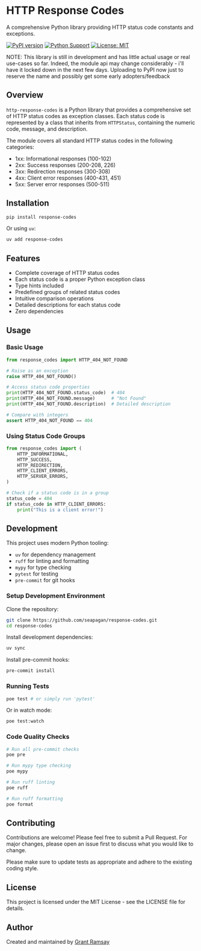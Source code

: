 # HTTP Response Codes

A comprehensive Python library providing HTTP status code constants and exceptions.

[![PyPI version](https://badge.fury.io/py/response-codes.svg)](https://badge.fury.io/py/response-codes)
[![Python Support](https://img.shields.io/pypi/pyversions/response-codes.svg)](https://pypi.org/project/response-codes/)
[![License: MIT](https://img.shields.io/badge/License-MIT-yellow.svg)](https://opensource.org/licenses/MIT)

NOTE: This library is still in development and has little actual usage or real
use-cases so far. Indeed, the module api may change considerably - i'll have it
locked down in the next few days. Uploading to PyPI now just to reserve the name
and possibly get some early adopters/feedback

## Overview

`http-response-codes` is a Python library that provides a comprehensive set of
HTTP status codes as exception classes. Each status code is represented by a
class that inherits from `HTTPStatus`, containing the numeric code, message, and
description.

The module covers all standard HTTP status codes in the following categories:

- 1xx: Informational responses (100-102)
- 2xx: Success responses (200-208, 226)
- 3xx: Redirection responses (300-308)
- 4xx: Client error responses (400-431, 451)
- 5xx: Server error responses (500-511)

## Installation

```bash
pip install response-codes
```

Or using `uv`:

```bash
uv add response-codes
```

## Features

- Complete coverage of HTTP status codes
- Each status code is a proper Python exception class
- Type hints included
- Predefined groups of related status codes
- Intuitive comparison operations
- Detailed descriptions for each status code
- Zero dependencies

## Usage

### Basic Usage

```python
from response_codes import HTTP_404_NOT_FOUND

# Raise as an exception
raise HTTP_404_NOT_FOUND()

# Access status code properties
print(HTTP_404_NOT_FOUND.status_code)  # 404
print(HTTP_404_NOT_FOUND.message)      # "Not Found"
print(HTTP_404_NOT_FOUND.description)  # Detailed description

# Compare with integers
assert HTTP_404_NOT_FOUND == 404
```

### Using Status Code Groups

```python
from response_codes import (
    HTTP_INFORMATIONAL,
    HTTP_SUCCESS,
    HTTP_REDIRECTION,
    HTTP_CLIENT_ERRORS,
    HTTP_SERVER_ERRORS,
)

# Check if a status code is in a group
status_code = 404
if status_code in HTTP_CLIENT_ERRORS:
    print("This is a client error!")
```

## Development

This project uses modern Python tooling:

- `uv` for dependency management
- `ruff` for linting and formatting
- `mypy` for type checking
- `pytest` for testing
- `pre-commit` for git hooks

### Setup Development Environment

Clone the repository:

```bash
git clone https://github.com/seapagan/response-codes.git
cd response-codes
```

Install development dependencies:

```bash
uv sync
```

Install pre-commit hooks:

```bash
pre-commit install
```

### Running Tests

```bash
poe test # or simply run 'pytest'
```

Or in watch mode:

```bash
poe test:watch
```

### Code Quality Checks

```bash
# Run all pre-commit checks
poe pre

# Run mypy type checking
poe mypy

# Run ruff linting
poe ruff

# Run ruff formatting
poe format
```

## Contributing

Contributions are welcome! Please feel free to submit a Pull Request. For major changes, please open an issue first to discuss what you would like to change.

Please make sure to update tests as appropriate and adhere to the existing coding style.

## License

This project is licensed under the MIT License - see the LICENSE file for details.

## Author

Created and maintained by [Grant Ramsay](https://github.com/seapagan)
